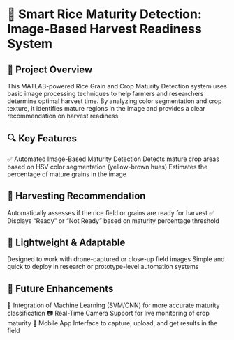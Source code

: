 # 🌾 Smart Rice Maturity Detection: Image-Based Harvest Readiness System
## 🌱 Project Overview
This MATLAB-powered Rice Grain and Crop Maturity Detection system uses basic image processing techniques to help farmers and researchers determine optimal harvest time. By analyzing color segmentation and crop texture, it identifies mature regions in the image and provides a clear recommendation on harvest readiness.

## 🔍 Key Features
✅ Automated Image-Based Maturity Detection
Detects mature crop areas based on HSV color segmentation (yellow-brown hues)
Estimates the percentage of mature grains in the image

## 🚜 Harvesting Recommendation
Automatically assesses if the rice field or grains are ready for harvest ✅
Displays “Ready” or “Not Ready” based on maturity percentage threshold

## 🌾 Lightweight & Adaptable
Designed to work with drone-captured or close-up field images
Simple and quick to deploy in research or prototype-level automation systems

## 🔮 Future Enhancements
🤖 Integration of Machine Learning (SVM/CNN) for more accurate maturity classification
📷 Real-Time Camera Support for live monitoring of crop maturity
📱 Mobile App Interface to capture, upload, and get results in the field
